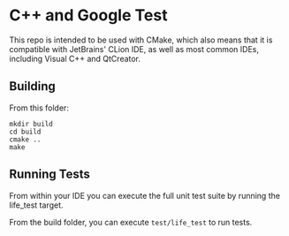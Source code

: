 C++ and Google Test
===================

This repo is intended to be used with CMake, which also means that it is
compatible with JetBrains' CLion IDE, as well as most common IDEs, including
Visual C++ and QtCreator.

Building
--------

From this folder:

    mkdir build
    cd build
    cmake ..
    make

Running Tests
-------------

From within your IDE you can execute the full unit test suite by running the
life_test target.

From the build folder, you can execute `test/life_test` to run tests.

